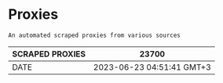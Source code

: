 # Proxies
    An automated scraped proxies from various sources

| SCRAPED PROXIES | 23700            |
|-----------------|---------------------------|
| DATE            | 2023-06-23 04:51:41 GMT+3          |